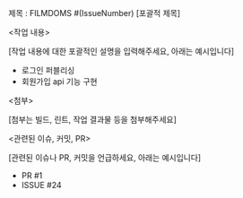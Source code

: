 제목 : FILMDOMS #(IssueNumber) [포괄적 제목]

<작업 내용>

[작업 내용에 대한 포괄적인 설명을 입력해주세요, 아래는 예시입니다]

- 로그인 퍼블리싱
- 회원가입 api 기능 구현

<첨부>

[첨부는 빌드, 린트, 작업 결과물 등을 첨부해주세요]

<관련된 이슈, 커밋, PR>

[관련된 이슈나 PR, 커밋을 언급하세요, 아래는 예시입니다]

- PR #1
- ISSUE #24
